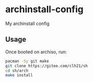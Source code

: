 # archinstall-config
My archinstall config

## Usage

Once booted on archiso, run:

```bash
pacman -Sy git make
git clone https://gitee.com/clh21/sh
cd sh/arch
make install
```
